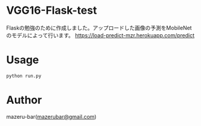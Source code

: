 ﻿# VGG16-Flask-test

Flaskの勉強のために作成しました。アップロードした画像の予測をMobileNetのモデルによって行います。
https://load-predict-mzr.herokuapp.com/predict

# Usage

```bash
python run.py
```

# Author

mazeru-bar(mazerubar@gmail.com)


